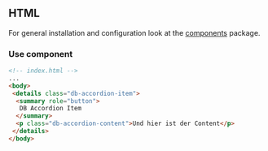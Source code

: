 ## HTML

For general installation and configuration look at the [components](https://www.npmjs.com/package/@db-ui/components) package.

### Use component

```html index.html
<!-- index.html -->
...
<body>
 <details class="db-accordion-item">
  <summary role="button">
   DB Accordion Item
  </summary>
  <p class="db-accordion-content">Und hier ist der Content</p>
 </details>
</body>
```
